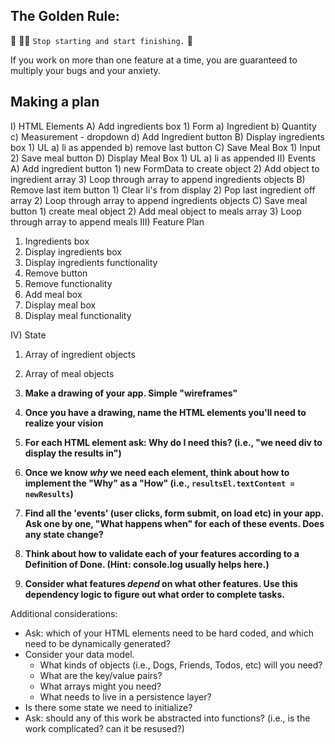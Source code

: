 ## The Golden Rule: 

🦸 🦸‍♂️ `Stop starting and start finishing.` 🏁

If you work on more than one feature at a time, you are guaranteed to multiply your bugs and your anxiety.

## Making a plan

I) HTML Elements
  A) Add ingredients box
    1) Form
      a) Ingredient
      b) Quantity
      c) Measurement - dropdown
      d) Add Ingredient button
  B) Display ingredients box
    1) UL
      a) li as appended
      b) remove last button
  C) Save Meal Box
    1) Input
    2) Save meal button
  D) Display Meal Box
    1) UL
      a) li as appended
II) Events
  A) Add ingredient button
    1) new FormData to create object
    2) Add object to ingredient array
    3) Loop through array to append ingredients objects
  B) Remove last item button
    1) Clear li's from display
    2) Pop last ingredient off array
    2) Loop through array to append ingredients objects
  C) Save meal button
    1) create meal object
    2) Add meal object to meals array
    3) Loop through array to append meals
III) Feature Plan
  1) Ingredients box
  2) Display ingredients box
  3) Display ingredients functionality
  4) Remove button
  5) Remove functionality
  6) Add meal box
  7) Display meal box
  8) Display meal functionality

IV) State
  1) Array of ingredient objects
  2) Array of meal objects

1) **Make a drawing of your app. Simple "wireframes"**
1) **Once you have a drawing, name the HTML elements you'll need to realize your vision**
1) **For each HTML element ask: Why do I need this? (i.e., "we need div to display the results in")** 
1) **Once we know _why_ we need each element, think about how to implement the "Why" as a "How" (i.e., `resultsEl.textContent = newResults`)**
1) **Find all the 'events' (user clicks, form submit, on load etc) in your app. Ask one by one, "What happens when" for each of these events. Does any state change?**
1) **Think about how to validate each of your features according to a Definition of Done. (Hint: console.log usually helps here.)**
1) **Consider what features _depend_ on what other features. Use this dependency logic to figure out what order to complete tasks.**

Additional considerations:
- Ask: which of your HTML elements need to be hard coded, and which need to be dynamically generated?
- Consider your data model. 
  - What kinds of objects (i.e., Dogs, Friends, Todos, etc) will you need? 
  - What are the key/value pairs? 
  - What arrays might you need? 
  - What needs to live in a persistence layer?
- Is there some state we need to initialize?
- Ask: should any of this work be abstracted into functions? (i.e., is the work complicated? can it be resused?)
